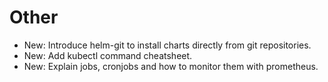 # Other

* New: Introduce helm-git to install charts directly from git repositories.
* New: Add kubectl command cheatsheet.
* New: Explain jobs, cronjobs and how to monitor them with prometheus.